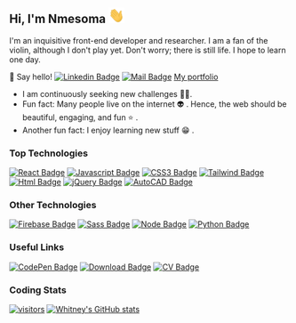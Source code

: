 ## Hi, I'm Nmesoma <img src="./.github/waving-gif.gif" width="28px" height="28px" alt="hi"> 
I'm an inquisitive front-end developer and researcher. I am a fan of the violin, although I don't play yet. Don't worry; there is still life. I hope to learn one day.

:e-mail: Say hello!
[![Linkedin Badge](https://img.shields.io/badge/-LinkedIn-000000?logo=linkedin&logoColor=0a66c2&style=flat-square)](https://www.linkedin.com/in/whitney-o-837903198/) [![Mail Badge](https://img.shields.io/badge/-Email-000000?logo=gmail&logoColor=ea4335&style=flat-square)](mailto:winniewinewriters@gmail.com)
[My portfolio][10]

- I am continuously seeking new challenges 🕵️‍♀️.
- Fun fact: Many people live on the internet :alien: . Hence, the web should be beautiful, engaging, and fun :star: .
- Another fun fact: I enjoy learning new stuff :grin: .

### Top Technologies
[![React Badge](https://img.shields.io/badge/-React-61DBFB?style=flat-square&labelColor=black&logo=react&logoColor=61DBFB)](#) [![Javascript Badge](https://img.shields.io/badge/-Javascript-F0DB4F?style=flat-square&labelColor=black&logo=javascript&logoColor=F0DB4F)](#) [![CSS3 Badge](https://img.shields.io/badge/-CSS3-1572b6?style=flat-square&labelColor=black&logo=css3&logoColor=1572b6)](#) [![Tailwind Badge](https://img.shields.io/badge/-Tailwind%20CSS-48b0f1?style=flat-square&labelColor=black&logo=tailwind-css&logoColor=48b0f1)](#) [![Html Badge](https://img.shields.io/badge/-HTML5-e34f26?style=flat-square&labelColor=black&logo=html5&logoColor=e34f26)](#) [![jQuery Badge](https://img.shields.io/badge/-jQuery-0769ad?style=flat-square&labelColor=black&logo=jquery&logoColor=0769ad)](#) [![AutoCAD Badge](https://img.shields.io/badge/-Autodesk%20Inventor-0696d7?style=flat-square&labelColor=black&logo=autodesk&logoColor=0696d7)](#)

### Other Technologies
[![Firebase Badge](https://img.shields.io/badge/-Firebase-ffca28?style=flat-square&labelColor=black&logo=firebase&logoColor=ffca28)](#) [![Sass Badge](https://img.shields.io/badge/-Sass-cc6699?style=flat-square&labelColor=black&logo=sass&logoColor=cc6699)](#) [![Node Badge](https://img.shields.io/badge/-Node.js-339933?style=flat-square&labelColor=black&logo=nodedotjs&logoColor=339933)](#) [![Python Badge](https://img.shields.io/badge/-Python-3776ab?style=flat-square&labelColor=black&logo=python&logoColor=3776ab)](#)

### Useful Links
[![CodePen Badge](https://img.shields.io/badge/-CodePen-000000?logo=codepen&logoColor=white&style=flat-square)](https://codepen.io/somtoChukwun/) [![Download Badge](https://img.shields.io/badge/-Download%20CV-000000?logo=icloud&logoColor=white&style=flat-square)](#) [![CV Badge](https://img.shields.io/badge/Email-Say%20Hi-ea4335?style=flat-square&labelColor=black&logo=gmail&logoColor=ea4335)](mailto:winniewinewriters@gmail.com)


### Coding Stats
[![visitors](https://visitor-badge.glitch.me/badge?page_id=somtoChukwun.somtoChukwun&left_color=black&right_color=lime)]()
[![Whitney's GitHub stats](https://github-readme-stats.vercel.app/api?username=somtoChukwun&hide=contribs,prs,stars&theme=chartreuse-dark)]()

<!--START_SECTION:waka-->
<!--END_SECTION:waka-->
[10]: https://my-portfolio-1-939dc.web.app/

